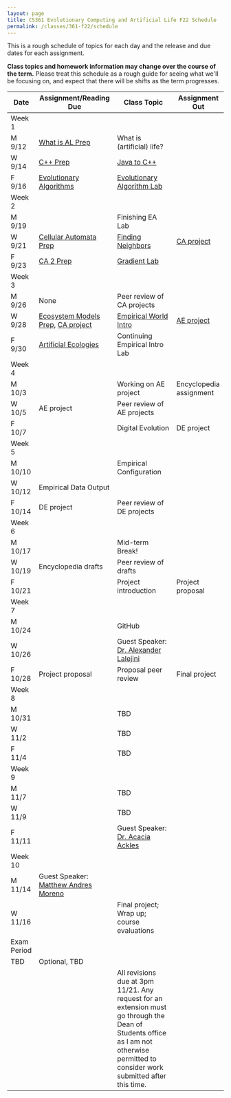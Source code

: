 ```yaml
---
layout: page
title: CS361 Evolutionary Computing and Artificial Life F22 Schedule
permalink: /classes/361-f22/schedule
---
```


This is a rough schedule of topics for each day and the release and due dates for each assignment.

**Class topics and homework information may change over the course of the term.** Please treat this schedule as a rough guide for seeing what we'll be focusing on, and expect that there will be shifts as the term progresses.

| Date	| Assignment/Reading Due	| Class Topic |	Assignment Out |
| ------- | --------------- | ------------- | -------------- |
| Week 1 | |  | |
| M 9/12 | [What is AL Prep](intro-prep) | What is (artificial) life? |  |
| W 9/14 | [C++ Prep](cpp-prep)|	[Java to C++](cpp_lab) |	|
| F 9/16 |	[Evolutionary Algorithms](evocomp-prep)	| [Evolutionary Algorithm Lab](evo_alg_lab)  |	 |
| Week 2 | |  | |
| M 9/19 |	| Finishing EA Lab | |
| W 9/21 | [Cellular Automata Prep](ca-intro-prep)	| [Finding Neighbors](nf-lab)  | [CA project](hw-ca) |
| F 9/23 | [CA 2 Prep](ca-2-prep)	| [Gradient Lab](gradient-lab)	| |
| Week 3 | |  | |
| M 9/26 | None | Peer review of CA projects|  |
| W 9/28 |	[Ecosystem Models Prep](eco-models-prep), [CA project](hw-ca) | [Empirical World Intro](empirical_intro_lab)	| [AE project](hw-ae) |
| F 9/30 | [Artificial Ecologies](art-eco-prep) | Continuing Empirical Intro Lab	 |  |
| Week 4 | | | |
| M 10/3 | | Working on AE project | Encyclopedia assignment |
| W 10/5 |	AE project |	Peer review of AE projects | |
| F 10/7 | | Digital Evolution | DE project  |
| Week 5 | |  | |
| M 10/10 | | Empirical Configuration	|   |
| W 10/12 |	Empirical Data Output | |
| F 10/14 |  DE project | 	Peer review of DE projects	| |
| Week 6 | |  | |
| M 10/17	| |	Mid-term Break!	| |
| W 10/19 | Encyclopedia drafts | Peer review of drafts	 | |
| F 10/21 |	| Project introduction | Project proposal |
| Week 7 | |  | |
| M 10/24 | |   GitHub	| |
| W 10/26 |  |	Guest Speaker: [Dr. Alexander Lalejini](https://lalejini.com/)	 | |
| F 10/28 | Project proposal |	Proposal peer review	| Final project  |
| Week 8 | |  | |
| M 10/31 |  | TBD 	| |
| W 11/2 |  | TBD		 | |	
| F 11/4 | 	| TBD |	|
| Week 9 | |  | |
| M 11/7 | |	TBD		| |	
| W 11/9 | |	TBD | |
| F 11/11 |  | Guest Speaker: [Dr. Acacia Ackles](https://alackles.github.io/)	|	 |
| Week 10 | | | |
| M 11/14	| Guest Speaker: [Matthew Andres Moreno](https://mmore500.com/about/) |   | |
| W 11/16 |  | Final project; Wrap up; course evaluations	| |
| Exam Period | | | |
| TBD| Optional, TBD | | |
| | | All revisions due at 3pm 11/21. Any request for an extension must go through the Dean of Students office as I am not otherwise permitted to consider work submitted after this time. | |